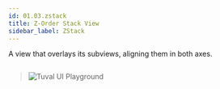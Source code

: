 ```yaml
---
id: 01.03.zstack
title: Z-Order Stack View
sidebar_label: ZStack
---
```


A view that overlays its subviews, aligning them in both axes.

``` ts

```
>![Tuval UI Playground](https://github.com/tuvalframework/website/blob/main/versioned_docs/version-1.6.0/forms-library/images/01.01_01.PNG?raw=)
